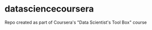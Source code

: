 datasciencecoursera
===================

Repo created as part of Coursera's "Data Scientist's Tool Box" course 
